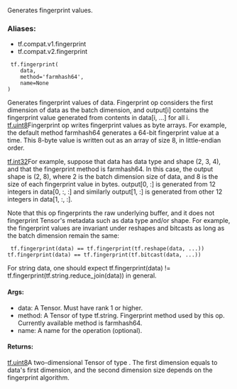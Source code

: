 Generates fingerprint values.
### Aliases:
- tf.compat.v1.fingerprint
- tf.compat.v2.fingerprint

```
 tf.fingerprint(
    data,
    method='farmhash64',
    name=None
)
```
Generates fingerprint values of data.
Fingerprint op considers the first dimension of data as the batch dimension, and output[i] contains the fingerprint value generated from contents in data[i, ...] for all i.
[tf.uint8](https://tensorflow.google.cn/api_docs/python/tf#uint8)Fingerprint op writes fingerprint values as byte arrays. For example, the default method farmhash64 generates a 64-bit fingerprint value at a time. This 8-byte value is written out as an  array of size 8, in little-endian order.

[tf.int32](https://tensorflow.google.cn/api_docs/python/tf#int32)For example, suppose that data has data type  and shape (2, 3, 4), and that the fingerprint method is farmhash64. In this case, the output shape is (2, 8), where 2 is the batch dimension size of data, and 8 is the size of each fingerprint value in bytes. output[0, :] is generated from 12 integers in data[0, :, :] and similarly output[1, :] is generated from other 12 integers in data[1, :, :].

Note that this op fingerprints the raw underlying buffer, and it does not fingerprint Tensor's metadata such as data type and/or shape. For example, the fingerprint values are invariant under reshapes and bitcasts as long as the batch dimension remain the same:

```
 tf.fingerprint(data) == tf.fingerprint(tf.reshape(data, ...))
tf.fingerprint(data) == tf.fingerprint(tf.bitcast(data, ...))
```
For string data, one should expect tf.fingerprint(data) != tf.fingerprint(tf.string.reduce_join(data)) in general.
#### Args:
- data: A Tensor. Must have rank 1 or higher.
- method: A Tensor of type tf.string. Fingerprint method used by this op. Currently available method is farmhash64.
- name: A name for the operation (optional).
#### Returns:
[tf.uint8](https://tensorflow.google.cn/api_docs/python/tf#uint8)A two-dimensional Tensor of type . The first dimension equals to data's first dimension, and the second dimension size depends on the fingerprint algorithm.

